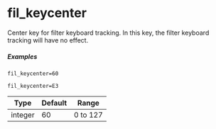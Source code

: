 ---
---
# fil_keycenter

Center key for filter keyboard tracking. In this key, the filter keyboard
tracking will have no effect.

##### Examples

```
fil_keycenter=60

fil_keycenter=E3
```

| Type    | Default | Range    |
| ---     | ---     | ---      |
| integer | 60      | 0 to 127 |

